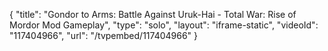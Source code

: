 {
    "title": "Gondor to Arms: Battle Against Uruk-Hai - Total War: Rise of Mordor Mod Gameplay",
    "type": "solo",
    "layout": "iframe-static",
    "videoId": "117404966",
    "url": "\/tvpembed\/117404966"
}